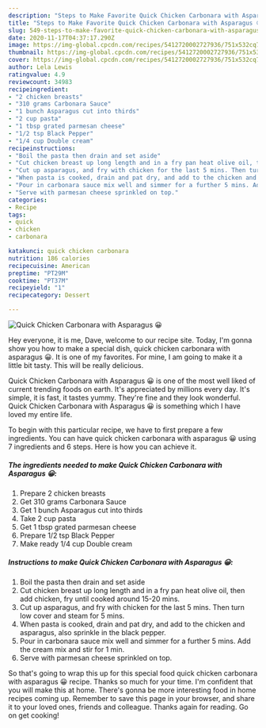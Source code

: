 ```yaml
---
description: "Steps to Make Favorite Quick Chicken Carbonara with Asparagus 😀"
title: "Steps to Make Favorite Quick Chicken Carbonara with Asparagus 😀"
slug: 549-steps-to-make-favorite-quick-chicken-carbonara-with-asparagus
date: 2020-11-17T04:37:17.290Z
image: https://img-global.cpcdn.com/recipes/5412720002727936/751x532cq70/quick-chicken-carbonara-with-asparagus-😀-recipe-main-photo.jpg
thumbnail: https://img-global.cpcdn.com/recipes/5412720002727936/751x532cq70/quick-chicken-carbonara-with-asparagus-😀-recipe-main-photo.jpg
cover: https://img-global.cpcdn.com/recipes/5412720002727936/751x532cq70/quick-chicken-carbonara-with-asparagus-😀-recipe-main-photo.jpg
author: Lela Lewis
ratingvalue: 4.9
reviewcount: 34983
recipeingredient:
- "2 chicken breasts"
- "310 grams Carbonara Sauce"
- "1 bunch Asparagus cut into thirds"
- "2 cup pasta"
- "1 tbsp grated parmesan cheese"
- "1/2 tsp Black Pepper"
- "1/4 cup Double cream"
recipeinstructions:
- "Boil the pasta then drain and set aside"
- "Cut chicken breast up long length and in a fry pan heat olive oil, then add chicken, fry until cooked around 15-20 mins."
- "Cut up asparagus, and fry with chicken for the last 5 mins. Then turn low cover and steam for 5 mins."
- "When pasta is cooked, drain and pat dry, and add to the chicken and asparagus, also sprinkle in the black pepper."
- "Pour in carbonara sauce mix well and simmer for a further 5 mins. Add the cream mix and stir for 1 min."
- "Serve with parmesan cheese sprinkled on top."
categories:
- Recipe
tags:
- quick
- chicken
- carbonara

katakunci: quick chicken carbonara 
nutrition: 186 calories
recipecuisine: American
preptime: "PT29M"
cooktime: "PT37M"
recipeyield: "1"
recipecategory: Dessert

---
```



![Quick Chicken Carbonara with Asparagus 😀](https://img-global.cpcdn.com/recipes/5412720002727936/751x532cq70/quick-chicken-carbonara-with-asparagus-😀-recipe-main-photo.jpg)

Hey everyone, it is me, Dave, welcome to our recipe site. Today, I'm gonna show you how to make a special dish, quick chicken carbonara with asparagus 😀. It is one of my favorites. For mine, I am going to make it a little bit tasty. This will be really delicious.

Quick Chicken Carbonara with Asparagus 😀 is one of the most well liked of current trending foods on earth. It's appreciated by millions every day. It's simple, it is fast, it tastes yummy. They're fine and they look wonderful. Quick Chicken Carbonara with Asparagus 😀 is something which I have loved my entire life.




To begin with this particular recipe, we have to first prepare a few ingredients. You can have quick chicken carbonara with asparagus 😀 using 7 ingredients and 6 steps. Here is how you can achieve it.

<!--inarticleads1-->

##### The ingredients needed to make Quick Chicken Carbonara with Asparagus 😀:

1. Prepare 2 chicken breasts
1. Get 310 grams Carbonara Sauce
1. Get 1 bunch Asparagus cut into thirds
1. Take 2 cup pasta
1. Get 1 tbsp grated parmesan cheese
1. Prepare 1/2 tsp Black Pepper
1. Make ready 1/4 cup Double cream




<!--inarticleads2-->

##### Instructions to make Quick Chicken Carbonara with Asparagus 😀:

1. Boil the pasta then drain and set aside
1. Cut chicken breast up long length and in a fry pan heat olive oil, then add chicken, fry until cooked around 15-20 mins.
1. Cut up asparagus, and fry with chicken for the last 5 mins. Then turn low cover and steam for 5 mins.
1. When pasta is cooked, drain and pat dry, and add to the chicken and asparagus, also sprinkle in the black pepper.
1. Pour in carbonara sauce mix well and simmer for a further 5 mins. Add the cream mix and stir for 1 min.
1. Serve with parmesan cheese sprinkled on top.




So that's going to wrap this up for this special food quick chicken carbonara with asparagus 😀 recipe. Thanks so much for your time. I'm confident that you will make this at home. There's gonna be more interesting food in home recipes coming up. Remember to save this page in your browser, and share it to your loved ones, friends and colleague. Thanks again for reading. Go on get cooking!
